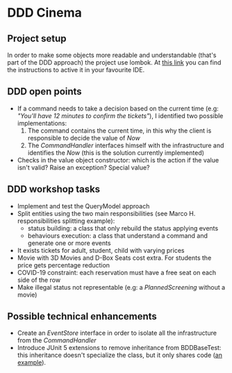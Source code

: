 # DDD Cinema

## Project setup

In order to make some objects more readable and understandable (that's part of the DDD approach) the project use lombok.
At [this link](https://www.baeldung.com/lombok-ide) you can find the instructions to active it in your favourite IDE.


## DDD open points

* If a command needs to take a decision based on the current time (e.g: _"You'll have 12 minutes to confirm the tickets"_), I identified two possible implementations:
    1. The command contains the current time, in this why the client is responsible to decide the value of _Now_
    1. The _CommandHandler_ interfaces himself with the infrastructure and identifies the _Now_ (this is the solution currently implemented)
* Checks in the value object constructor: which is the action if the value isn't valid? Raise an exception? Special value?

## DDD workshop tasks

* Implement and test the QueryModel approach
* Split entities using the two main responsibilities (see Marco H. responsibilities splitting example):
    * status building: a class that only rebuild the status applying events
    * behaviours execution: a class that understand a command and generate one or more events
* It exists tickets for adult, student, child with varying prices
* Movie with 3D Movies and D-Box Seats cost extra. For students the price gets percentage reduction
* COVID-19 constraint: each reservation must have a free seat on each side of the row
* Make illegal status not representable (e.g: a _PlannedScreening_ without a movie)


## Possible technical enhancements

* Create an _EventStore_ interface in order to isolate all the infrastructure from the _CommandHandler_
* Introduce JUnit 5 extensions to remove inheritance from BDDBaseTest: this inheritance doesn't specialize the class, but it only shares code ([an example](https://www.infoq.com/articles/deep-dive-junit5-extensions/)).


